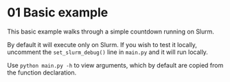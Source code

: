 # 01 Basic example
This basic example walks through a simple countdown running on Slurm.

By default it will execute only on Slurm. If you wish to test it locally, uncomment the `set_slurm_debug()` line in `main.py` and it will run locally.

Use `python main.py -h` to view arguments, which by default are copied from the function declaration.